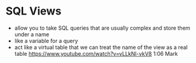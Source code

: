 # SQL Views
- allow you to take SQL queries that are usually complex and store them under a name
- like a variable for a query
- act like a virtual table that we can treat the name of the view as a real table 
https://www.youtube.com/watch?v=vLLkNI-vkV8
1:06 Mark